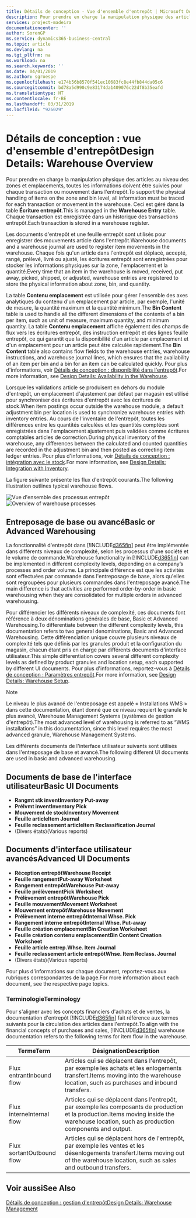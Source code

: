 ```yaml
---
title: Détails de conception - Vue d'ensemble d'entrepôt | Microsoft Docs
description: Pour prendre en charge la manipulation physique des articles au niveau des zones et emplacements, toutes les informations doivent être suivies pour chaque transaction ou mouvement dans l'entrepôt. Ceci est géré dans la table **Écriture entrepôt**. Chaque transaction est enregistrée dans un historique des transactions entrepôt.
services: project-madeira
documentationcenter: ''
author: SorenGP
ms.service: dynamics365-business-central
ms.topic: article
ms.devlang: na
ms.tgt_pltfrm: na
ms.workload: na
ms.search.keywords: ''
ms.date: 04/01/2019
ms.author: sgroespe
ms.openlocfilehash: e174b56b8570f541ec10683fc8e44fb844da05c6
ms.sourcegitcommit: bd78a5d990c9e83174da1409076c22df8b35eafd
ms.translationtype: HT
ms.contentlocale: fr-BE
ms.lasthandoff: 03/31/2019
ms.locfileid: "926029"
---
```

# <a name="design-details-warehouse-overview"></a><span data-ttu-id="d8570-105">Détails de conception : vue d'ensemble d'entrepôt</span><span class="sxs-lookup"><span data-stu-id="d8570-105">Design Details: Warehouse Overview</span></span>
<span data-ttu-id="d8570-106">Pour prendre en charge la manipulation physique des articles au niveau des zones et emplacements, toutes les informations doivent être suivies pour chaque transaction ou mouvement dans l'entrepôt.</span><span class="sxs-lookup"><span data-stu-id="d8570-106">To support the physical handling of items on the zone and bin level, all information must be traced for each transaction or movement in the warehouse.</span></span> <span data-ttu-id="d8570-107">Ceci est géré dans la table **Écriture entrepôt**.</span><span class="sxs-lookup"><span data-stu-id="d8570-107">This is managed in the **Warehouse Entry** table.</span></span> <span data-ttu-id="d8570-108">Chaque transaction est enregistrée dans un historique des transactions entrepôt.</span><span class="sxs-lookup"><span data-stu-id="d8570-108">Each transaction is stored in a warehouse register.</span></span>  

<span data-ttu-id="d8570-109">Les documents d'entrepôt et une feuille entrepôt sont utilisés pour enregistrer des mouvements article dans l'entrepôt.</span><span class="sxs-lookup"><span data-stu-id="d8570-109">Warehouse documents and a warehouse journal are used to register item movements in the warehouse.</span></span> <span data-ttu-id="d8570-110">Chaque fois qu'un article dans l'entrepôt est déplacé, accepté, rangé, prélevé, livré ou ajusté, les écritures entrepôt sont enregistrées pour stocker les informations physiques sur la zone, l'emplacement et la quantité.</span><span class="sxs-lookup"><span data-stu-id="d8570-110">Every time that an item in the warehouse is moved, received, put away, picked, shipped, or adjusted, warehouse entries are registered to store the physical information about zone, bin, and quantity.</span></span>

<span data-ttu-id="d8570-111">La table **Contenu emplacement** est utilisée pour gérer l'ensemble des axes analytiques du contenu d'un emplacement par article, par exemple, l'unité de mesure, la quantité maximum et la quantité minimum.</span><span class="sxs-lookup"><span data-stu-id="d8570-111">The **Bin Content** table is used to handle all the different dimensions of the contents of a bin per item, such as unit of measure, maximum quantity, and minimum quantity.</span></span> <span data-ttu-id="d8570-112">La table **Contenu emplacement** affiche également des champs de flux vers les écritures entrepôt, des instruction entrepôt et des lignes feuille entrepôt, ce qui garantit que la disponibilité d'un article par emplacement et d'un emplacement pour un article peut être calculée rapidement.</span><span class="sxs-lookup"><span data-stu-id="d8570-112">The **Bin Content** table also contains flow fields to the warehouse entries, warehouse instructions, and warehouse journal lines, which ensures that the availability of an item per bin and a bin for an item can be calculated quickly.</span></span> <span data-ttu-id="d8570-113">Pour plus d'informations, voir [Détails de conception : disponibilité dans l'entrepôt](design-details-availability-in-the-warehouse.md).</span><span class="sxs-lookup"><span data-stu-id="d8570-113">For more information, see [Design Details: Availability in the Warehouse](design-details-availability-in-the-warehouse.md).</span></span>  

<span data-ttu-id="d8570-114">Lorsque les validations article se produisent en dehors du module d'entrepôt, un emplacement d'ajustement par défaut par magasin est utilisé pour synchroniser des écritures d'entrepôt avec les écritures de stock.</span><span class="sxs-lookup"><span data-stu-id="d8570-114">When item postings occur outside the warehouse module, a default adjustment bin per location is used to synchronize warehouse entries with inventory entries.</span></span> <span data-ttu-id="d8570-115">Au cours de l'inventaire de l'entrepôt, toutes les différences entre les quantités calculées et les quantités comptées sont enregistrées dans l'emplacement ajustement puis validées comme écritures comptables articles de correction.</span><span class="sxs-lookup"><span data-stu-id="d8570-115">During physical inventory of the warehouse, any differences between the calculated and counted quantities are recorded in the adjustment bin and then posted as correcting item ledger entries.</span></span> <span data-ttu-id="d8570-116">Pour plus d'informations, voir [Détails de conception : intégration avec le stock](design-details-integration-with-inventory.md).</span><span class="sxs-lookup"><span data-stu-id="d8570-116">For more information, see [Design Details: Integration with Inventory](design-details-integration-with-inventory.md).</span></span>  

<span data-ttu-id="d8570-117">La figure suivante présente les flux d'entrepôt courants.</span><span class="sxs-lookup"><span data-stu-id="d8570-117">The following illustration outlines typical warehouse flows.</span></span>  

<span data-ttu-id="d8570-118">![Vue d'ensemble des processus entrepôt](media/design_details_warehouse_management_overview.png "Vue d'ensemble des processus entrepôt")</span><span class="sxs-lookup"><span data-stu-id="d8570-118">![Overview of warehouse processes](media/design_details_warehouse_management_overview.png "Overview of warehouse processes")</span></span>  

## <a name="basic-or-advanced-warehousing"></a><span data-ttu-id="d8570-119">Entreposage de base ou avancé</span><span class="sxs-lookup"><span data-stu-id="d8570-119">Basic or Advanced Warehousing</span></span>  
<span data-ttu-id="d8570-120">La fonctionnalité d'entrepôt dans [!INCLUDE[d365fin](includes/d365fin_md.md)] peut être implémentée dans différents niveaux de complexité, selon les processus d'une société et le volume de commande.</span><span class="sxs-lookup"><span data-stu-id="d8570-120">Warehouse functionality in [!INCLUDE[d365fin](includes/d365fin_md.md)] can be implemented in different complexity levels, depending on a company’s processes and order volume.</span></span> <span data-ttu-id="d8570-121">La principale différence est que les activités sont effectuées par commande dans l'entreposage de base, alors qu'elles sont regroupées pour plusieurs commandes dans l'entreposage avancé.</span><span class="sxs-lookup"><span data-stu-id="d8570-121">The main difference is that activities are performed order-by-order in basic warehousing when they are consolidated for multiple orders in advanced warehousing.</span></span>  

 <span data-ttu-id="d8570-122">Pour différencier les différents niveaux de complexité, ces documents font référence à deux dénominations générales de base, Basic et Advanced Warehousing.</span><span class="sxs-lookup"><span data-stu-id="d8570-122">To differentiate between the different complexity levels, this documentation refers to two general denominations, Basic and Advanced Warehousing.</span></span> <span data-ttu-id="d8570-123">Cette différenciation unique couvre plusieurs niveaux de complexité tels que définis par les granules produit et la configuration du magasin, chacun étant pris en charge par différents documents d'interface utilisateur.</span><span class="sxs-lookup"><span data-stu-id="d8570-123">This simple differentiation covers several different complexity levels as defined by product granules and location setup, each supported by different UI documents.</span></span> <span data-ttu-id="d8570-124">Pour plus d'informations, reportez\-vous à [Détails de conception : Paramètres entrepôt](design-details-warehouse-setup.md).</span><span class="sxs-lookup"><span data-stu-id="d8570-124">For more information, see [Design Details: Warehouse Setup](design-details-warehouse-setup.md).</span></span>  

> [!NOTE]  
>  <span data-ttu-id="d8570-125">Le niveau le plus avancé de l'entreposage est appelé « Installations WMS » dans cette documentation, étant donné que ce niveau requiert le granule le plus avancé, Warehouse Management Systems (systèmes de gestion d'entrepôt).</span><span class="sxs-lookup"><span data-stu-id="d8570-125">The most advanced level of warehousing is referred to as “WMS installations” in this documentation, since this level requires the most advanced granule, Warehouse Management Systems.</span></span>  

 <span data-ttu-id="d8570-126">Les différents documents de l'interface utilisateur suivants sont utilisés dans l'entreposage de base et avancé.</span><span class="sxs-lookup"><span data-stu-id="d8570-126">The following different UI documents are used in basic and advanced warehousing.</span></span>  

## <a name="basic-ui-documents"></a><span data-ttu-id="d8570-127">Documents de base de l'interface utilisateur</span><span class="sxs-lookup"><span data-stu-id="d8570-127">Basic UI Documents</span></span>  

-   <span data-ttu-id="d8570-128">**Rangmt stk invent**</span><span class="sxs-lookup"><span data-stu-id="d8570-128">**Inventory Put-away**</span></span>  
-   <span data-ttu-id="d8570-129">**Prélvmt invent**</span><span class="sxs-lookup"><span data-stu-id="d8570-129">**Inventory Pick**</span></span>  
-   <span data-ttu-id="d8570-130">**Mouvement de stock**</span><span class="sxs-lookup"><span data-stu-id="d8570-130">**Inventory Movement**</span></span>  
-   <span data-ttu-id="d8570-131">**Feuille article**</span><span class="sxs-lookup"><span data-stu-id="d8570-131">**Item Journal**</span></span>  
-   <span data-ttu-id="d8570-132">**Feuille reclassement article**</span><span class="sxs-lookup"><span data-stu-id="d8570-132">**Item Reclassification Journal**</span></span>  
-   <span data-ttu-id="d8570-133">(Divers états)</span><span class="sxs-lookup"><span data-stu-id="d8570-133">(Various reports)</span></span>  

## <a name="advanced-ui-documents"></a><span data-ttu-id="d8570-134">Documents d'interface utilisateur avancés</span><span class="sxs-lookup"><span data-stu-id="d8570-134">Advanced UI Documents</span></span>  

-   <span data-ttu-id="d8570-135">**Réception entrepôt**</span><span class="sxs-lookup"><span data-stu-id="d8570-135">**Warehouse Receipt**</span></span>  
-   <span data-ttu-id="d8570-136">**Feuille rangement**</span><span class="sxs-lookup"><span data-stu-id="d8570-136">**Put-away Worksheet**</span></span>  
-   <span data-ttu-id="d8570-137">**Rangement entrepôt**</span><span class="sxs-lookup"><span data-stu-id="d8570-137">**Warehouse Put-away**</span></span>  
-   <span data-ttu-id="d8570-138">**Feuille prélèvement**</span><span class="sxs-lookup"><span data-stu-id="d8570-138">**Pick Worksheet**</span></span>  
-   <span data-ttu-id="d8570-139">**Prélèvement entrepôt**</span><span class="sxs-lookup"><span data-stu-id="d8570-139">**Warehouse Pick**</span></span>  
-   <span data-ttu-id="d8570-140">**Feuille mouvement**</span><span class="sxs-lookup"><span data-stu-id="d8570-140">**Movement Worksheet**</span></span>  
-   <span data-ttu-id="d8570-141">**Mouvement entrepôt**</span><span class="sxs-lookup"><span data-stu-id="d8570-141">**Warehouse Movement**</span></span>  
-   <span data-ttu-id="d8570-142">**Prélèvement interne entrepôt**</span><span class="sxs-lookup"><span data-stu-id="d8570-142">**Internal Whse. Pick**</span></span>  
-   <span data-ttu-id="d8570-143">**Rangement interne entrepôt**</span><span class="sxs-lookup"><span data-stu-id="d8570-143">**Internal Whse. Put-away**</span></span>  
-   <span data-ttu-id="d8570-144">**Feuille création emplacement**</span><span class="sxs-lookup"><span data-stu-id="d8570-144">**Bin Creation Worksheet**</span></span>  
-   <span data-ttu-id="d8570-145">**Feuille création contenu emplacement**</span><span class="sxs-lookup"><span data-stu-id="d8570-145">**Bin Content Creation Worksheet**</span></span>  
-   <span data-ttu-id="d8570-146">**Feuille article entrep.**</span><span class="sxs-lookup"><span data-stu-id="d8570-146">**Whse. Item Journal**</span></span>  
-   <span data-ttu-id="d8570-147">**Feuille reclassement article entrepôt**</span><span class="sxs-lookup"><span data-stu-id="d8570-147">**Whse. Item Reclass. Journal**</span></span>  
-   <span data-ttu-id="d8570-148">(Divers états)</span><span class="sxs-lookup"><span data-stu-id="d8570-148">(Various reports)</span></span>  

<span data-ttu-id="d8570-149">Pour plus d'informations sur chaque document, reportez-vous aux rubriques correspondantes de la page.</span><span class="sxs-lookup"><span data-stu-id="d8570-149">For more information about each document, see the respective page topics.</span></span>  

### <a name="terminology"></a><span data-ttu-id="d8570-150">Terminologie</span><span class="sxs-lookup"><span data-stu-id="d8570-150">Terminology</span></span>  
<span data-ttu-id="d8570-151">Pour s'aligner avec les concepts financiers d'achats et de ventes, la documentation d'entrepôt [!INCLUDE[d365fin](includes/d365fin_md.md)] fait référence aux termes suivants pour la circulation des articles dans l'entrepôt.</span><span class="sxs-lookup"><span data-stu-id="d8570-151">To align with the financial concepts of purchases and sales, [!INCLUDE[d365fin](includes/d365fin_md.md)] warehouse documentation refers to the following terms for item flow in the warehouse.</span></span>  

|<span data-ttu-id="d8570-152">Terme</span><span class="sxs-lookup"><span data-stu-id="d8570-152">Term</span></span>|<span data-ttu-id="d8570-153">Désignation</span><span class="sxs-lookup"><span data-stu-id="d8570-153">Description</span></span>|  
|----------|---------------------------------------|  
|<span data-ttu-id="d8570-154">Flux entrant</span><span class="sxs-lookup"><span data-stu-id="d8570-154">Inbound flow</span></span>|<span data-ttu-id="d8570-155">Articles qui se déplacent dans l'entrepôt, par exemple les achats et les enlogements transfert.</span><span class="sxs-lookup"><span data-stu-id="d8570-155">Items moving into the warehouse location, such as purchases and inbound transfers.</span></span>|  
|<span data-ttu-id="d8570-156">Flux interne</span><span class="sxs-lookup"><span data-stu-id="d8570-156">Internal flow</span></span>|<span data-ttu-id="d8570-157">Articles qui se déplacent dans l'entrepôt, par exemple les composants de production et la production.</span><span class="sxs-lookup"><span data-stu-id="d8570-157">Items moving inside the warehouse location, such as production components and output.</span></span>|  
|<span data-ttu-id="d8570-158">Flux sortant</span><span class="sxs-lookup"><span data-stu-id="d8570-158">Outbound flow</span></span>|<span data-ttu-id="d8570-159">Articles qui se déplacent hors de l'entrepôt, par exemple les ventes et les désenlogements transfert.</span><span class="sxs-lookup"><span data-stu-id="d8570-159">Items moving out of the warehouse location, such as sales and outbound transfers.</span></span>|  

## <a name="see-also"></a><span data-ttu-id="d8570-160">Voir aussi</span><span class="sxs-lookup"><span data-stu-id="d8570-160">See Also</span></span>  
 [<span data-ttu-id="d8570-161">Détails de conception : gestion d'entrepôt</span><span class="sxs-lookup"><span data-stu-id="d8570-161">Design Details: Warehouse Management</span></span>](design-details-warehouse-management.md)
